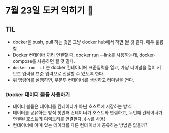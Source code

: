 # 7월 23일 도커 익히기 🐳
## TIL
- docker을 push, pull 하는 것은 그냥 docker hub에서 하면 될 것 같다. 매우 훌륭함
- Docker 컨테이너 끼리 연결할 때, docker run --link를 사용하는데, docker-compose를 사용하면 될 것 같다.
- `docker run -it` 는 docker 컨테이너에 표준입력을 열고, 가상 터미널을 열어 키보드 입력을 표준 입력으로 전잘할 수 있도록 한다.
- 위 명령어를 실행하면, 우분투 컨테이너를 생성하고 터미널을 연다.

### Docker 데이터 볼륨 사용하기
- 데이터 볼륨은 데이터를 컨테이너가 아닌 호스트에 저장하는 방식
- 데이터를 공유하는 방식 첫번째 컨테이너가 호스트와 연결하고, 두번째 컨테이너가 연결된 호스트의 디렉토리를 연결한다. (-v를 사용)
- 컨테이너에 이미 있는 데이터를 다른 컨테이너에 공유하는 방법은 없을까?
